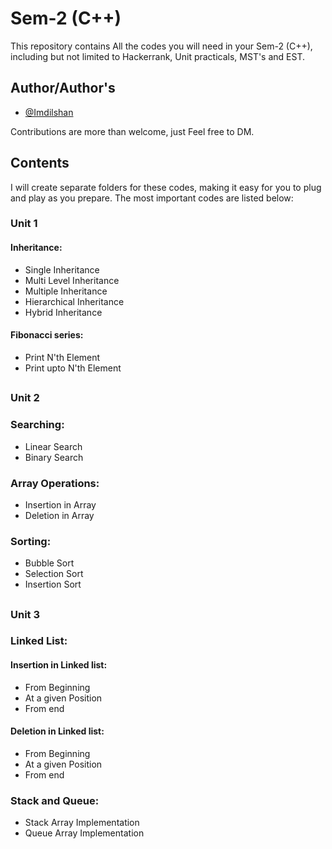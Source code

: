 
# Sem-2 (C++)

This repository contains All the codes you will need in your Sem-2 (C++), including but not limited to Hackerrank, Unit practicals, MST's and EST.

## Author/Author's

- [@Imdilshan](https://github.com/Imdilshan)

Contributions are more than welcome, just Feel free to DM.


## Contents
I will create separate folders for these codes, making it easy for you to plug and play as you prepare.
The most important codes are listed below:

### Unit 1

#### Inheritance:
- Single Inheritance 
- Multi Level Inheritance
- Multiple Inheritance
- Hierarchical Inheritance
- Hybrid Inheritance

#### Fibonacci series:
- Print N'th Element
- Print upto N'th Element

## 
### Unit 2

### Searching:
- Linear Search
- Binary Search

### Array Operations:
- Insertion in Array
- Deletion in Array

### Sorting:
- Bubble Sort
- Selection Sort
- Insertion Sort
## 

### Unit 3
### Linked List:
#### Insertion in Linked list:
- From Beginning
- At a given Position
- From end

#### Deletion in Linked list:
- From Beginning
- At a given Position
- From end

### Stack and Queue:
- Stack Array Implementation
- Queue Array Implementation
## 

